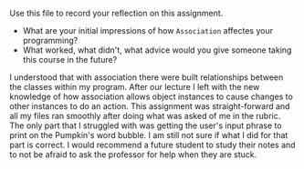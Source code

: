 Use this file to record your reflection on this assignment.

- What are your initial impressions of how `Association` affectes your programming?
- What worked, what didn't, what advice would you give someone taking this course in the future?


I understood that with association there were built relationships between the classes within my program. After our lecture I left with the new knowledge of how association allows object instances to cause changes to other instances to do an action. This assignment was straight-forward and all my files ran smoothly after doing what was asked of me in the rubric. The only part that I struggled with was getting the user's input phrase to print on the Pumpkin's word bubble. I am still not sure if what I did for that part is correct. I would recommend a future student to study their notes and to not be afraid to ask the professor for help when they are stuck. 